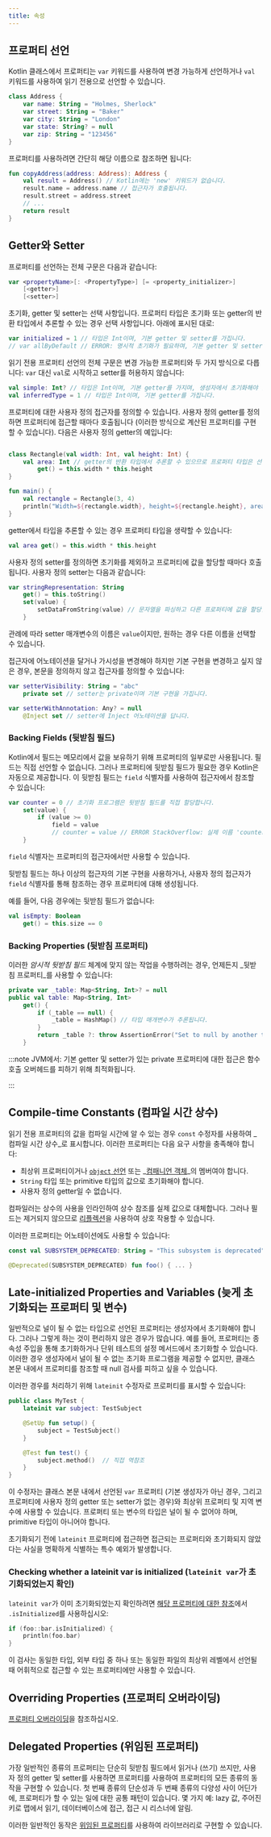 ```yaml
---
title: 속성
---
```

## 프로퍼티 선언

Kotlin 클래스에서 프로퍼티는 `var` 키워드를 사용하여 변경 가능하게 선언하거나 `val` 키워드를 사용하여 읽기 전용으로 선언할 수 있습니다.

```kotlin
class Address {
    var name: String = "Holmes, Sherlock"
    var street: String = "Baker"
    var city: String = "London"
    var state: String? = null
    var zip: String = "123456"
}
```

프로퍼티를 사용하려면 간단히 해당 이름으로 참조하면 됩니다:

```kotlin
fun copyAddress(address: Address): Address {
    val result = Address() // Kotlin에는 'new' 키워드가 없습니다.
    result.name = address.name // 접근자가 호출됩니다.
    result.street = address.street
    // ...
    return result
}
```

## Getter와 Setter

프로퍼티를 선언하는 전체 구문은 다음과 같습니다:

```kotlin
var <propertyName>[: <PropertyType>] [= <property_initializer>]
    [<getter>]
    [<setter>]
```

초기화, getter 및 setter는 선택 사항입니다. 프로퍼티 타입은 초기화 또는 getter의 반환 타입에서 추론할 수 있는 경우 선택 사항입니다.
아래에 표시된 대로:

```kotlin
var initialized = 1 // 타입은 Int이며, 기본 getter 및 setter를 가집니다.
// var allByDefault // ERROR: 명시적 초기화가 필요하며, 기본 getter 및 setter가 암시됩니다.
```

읽기 전용 프로퍼티 선언의 전체 구문은 변경 가능한 프로퍼티와 두 가지 방식으로 다릅니다: `var` 대신 `val`로 시작하고 setter를 허용하지 않습니다:

```kotlin
val simple: Int? // 타입은 Int이며, 기본 getter를 가지며, 생성자에서 초기화해야 합니다.
val inferredType = 1 // 타입은 Int이며, 기본 getter를 가집니다.
```

프로퍼티에 대한 사용자 정의 접근자를 정의할 수 있습니다. 사용자 정의 getter를 정의하면 프로퍼티에 접근할 때마다 호출됩니다 (이러한 방식으로 계산된 프로퍼티를 구현할 수 있습니다). 다음은 사용자 정의 getter의 예입니다:

```kotlin

class Rectangle(val width: Int, val height: Int) {
    val area: Int // getter의 반환 타입에서 추론할 수 있으므로 프로퍼티 타입은 선택 사항입니다.
        get() = this.width * this.height
}

fun main() {
    val rectangle = Rectangle(3, 4)
    println("Width=${rectangle.width}, height=${rectangle.height}, area=${rectangle.area}")
}
```

getter에서 타입을 추론할 수 있는 경우 프로퍼티 타입을 생략할 수 있습니다:

```kotlin
val area get() = this.width * this.height
```

사용자 정의 setter를 정의하면 초기화를 제외하고 프로퍼티에 값을 할당할 때마다 호출됩니다.
사용자 정의 setter는 다음과 같습니다:

```kotlin
var stringRepresentation: String
    get() = this.toString()
    set(value) {
        setDataFromString(value) // 문자열을 파싱하고 다른 프로퍼티에 값을 할당합니다.
    }
```

관례에 따라 setter 매개변수의 이름은 `value`이지만, 원하는 경우 다른 이름을 선택할 수 있습니다.

접근자에 어노테이션을 달거나 가시성을 변경해야 하지만 기본 구현을 변경하고 싶지 않은 경우,
본문을 정의하지 않고 접근자를 정의할 수 있습니다:

```kotlin
var setterVisibility: String = "abc"
    private set // setter는 private이며 기본 구현을 가집니다.

var setterWithAnnotation: Any? = null
    @Inject set // setter에 Inject 어노테이션을 답니다.
```

### Backing Fields (뒷받침 필드)

Kotlin에서 필드는 메모리에서 값을 보유하기 위해 프로퍼티의 일부로만 사용됩니다. 필드는 직접 선언할 수 없습니다.
그러나 프로퍼티에 뒷받침 필드가 필요한 경우 Kotlin은 자동으로 제공합니다. 이 뒷받침 필드는
`field` 식별자를 사용하여 접근자에서 참조할 수 있습니다:

```kotlin
var counter = 0 // 초기화 프로그램은 뒷받침 필드를 직접 할당합니다.
    set(value) {
        if (value >= 0)
            field = value
            // counter = value // ERROR StackOverflow: 실제 이름 'counter'를 사용하면 setter가 재귀적이 됩니다.
    }
```

`field` 식별자는 프로퍼티의 접근자에서만 사용할 수 있습니다.

뒷받침 필드는 하나 이상의 접근자의 기본 구현을 사용하거나, 사용자 정의 접근자가 `field` 식별자를 통해 참조하는 경우 프로퍼티에 대해 생성됩니다.

예를 들어, 다음 경우에는 뒷받침 필드가 없습니다:

```kotlin
val isEmpty: Boolean
    get() = this.size == 0
```

### Backing Properties (뒷받침 프로퍼티)

이러한 _암시적 뒷받침 필드_ 체계에 맞지 않는 작업을 수행하려는 경우, 언제든지
_뒷받침 프로퍼티_를 사용할 수 있습니다:

```kotlin
private var _table: Map<String, Int>? = null
public val table: Map<String, Int>
    get() {
        if (_table == null) {
            _table = HashMap() // 타입 매개변수가 추론됩니다.
        }
        return _table ?: throw AssertionError("Set to null by another thread")
    }
```

:::note
JVM에서: 기본 getter 및 setter가 있는 private 프로퍼티에 대한 접근은 함수 호출 오버헤드를 피하기 위해 최적화됩니다.

:::

## Compile-time Constants (컴파일 시간 상수)

읽기 전용 프로퍼티의 값을 컴파일 시간에 알 수 있는 경우 `const` 수정자를 사용하여 _컴파일 시간 상수_로 표시합니다.
이러한 프로퍼티는 다음 요구 사항을 충족해야 합니다:

* 최상위 프로퍼티이거나 [`object` 선언](object-declarations#object-declarations-overview) 또는 _[컴패니언 객체](object-declarations#companion-objects)_의 멤버여야 합니다.
* `String` 타입 또는 primitive 타입의 값으로 초기화해야 합니다.
* 사용자 정의 getter일 수 없습니다.

컴파일러는 상수의 사용을 인라인하여 상수 참조를 실제 값으로 대체합니다. 그러나 필드는 제거되지 않으므로 [리플렉션](reflection)을 사용하여 상호 작용할 수 있습니다.

이러한 프로퍼티는 어노테이션에도 사용할 수 있습니다:

```kotlin
const val SUBSYSTEM_DEPRECATED: String = "This subsystem is deprecated"

@Deprecated(SUBSYSTEM_DEPRECATED) fun foo() { ... }
```

## Late-initialized Properties and Variables (늦게 초기화되는 프로퍼티 및 변수)

일반적으로 널이 될 수 없는 타입으로 선언된 프로퍼티는 생성자에서 초기화해야 합니다.
그러나 그렇게 하는 것이 편리하지 않은 경우가 많습니다. 예를 들어, 프로퍼티는 종속성
주입을 통해 초기화하거나 단위 테스트의 설정 메서드에서 초기화할 수 있습니다. 이러한 경우 생성자에서 널이 될 수 없는 초기화 프로그램을 제공할 수 없지만,
클래스 본문 내에서 프로퍼티를 참조할 때 null 검사를 피하고 싶을 수 있습니다.

이러한 경우를 처리하기 위해 `lateinit` 수정자로 프로퍼티를 표시할 수 있습니다:

```kotlin
public class MyTest {
    lateinit var subject: TestSubject

    @SetUp fun setup() {
        subject = TestSubject()
    }

    @Test fun test() {
        subject.method()  // 직접 역참조
    }
}
```

이 수정자는 클래스 본문 내에서 선언된 `var` 프로퍼티 (기본 생성자가 아닌 경우,
그리고 프로퍼티에 사용자 정의 getter 또는 setter가 없는 경우)와 최상위 프로퍼티 및 지역 변수에 사용할 수 있습니다.
프로퍼티 또는 변수의 타입은 널이 될 수 없어야 하며, primitive 타입이 아니어야 합니다.

초기화되기 전에 `lateinit` 프로퍼티에 접근하면 접근되는 프로퍼티와 초기화되지 않았다는 사실을 명확하게 식별하는 특수 예외가 발생합니다.

### Checking whether a lateinit var is initialized (`lateinit var`가 초기화되었는지 확인)

`lateinit var`가 이미 초기화되었는지 확인하려면 [해당 프로퍼티에 대한 참조](reflection#property-references)에서 `.isInitialized`를 사용하십시오:

```kotlin
if (foo::bar.isInitialized) {
    println(foo.bar)
}
```

이 검사는 동일한 타입, 외부 타입 중 하나 또는 동일한 파일의 최상위 레벨에서 선언될 때 어휘적으로 접근할 수 있는 프로퍼티에만 사용할 수 있습니다.

## Overriding Properties (프로퍼티 오버라이딩)

[프로퍼티 오버라이딩](inheritance#overriding-properties)을 참조하십시오.

## Delegated Properties (위임된 프로퍼티)

가장 일반적인 종류의 프로퍼티는 단순히 뒷받침 필드에서 읽거나 (쓰기) 쓰지만, 사용자 정의 getter 및 setter를 사용하면 프로퍼티를 사용하여 프로퍼티의 모든 종류의 동작을 구현할 수 있습니다.
첫 번째 종류의 단순성과 두 번째 종류의 다양성 사이 어딘가에, 프로퍼티가 할 수 있는 일에 대한 공통 패턴이 있습니다. 몇 가지 예: lazy 값, 주어진 키로 맵에서 읽기, 데이터베이스에 접근, 접근 시 리스너에 알림.

이러한 일반적인 동작은 [위임된 프로퍼티](delegated-properties)를 사용하여 라이브러리로 구현할 수 있습니다.